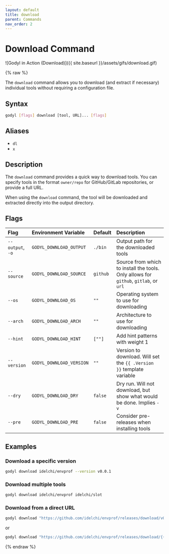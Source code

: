 ```yaml
---
layout: default
title: download
parent: Commands
nav_order: 2
---
```


# Download Command

![Godyl in Action (Download)]({{ site.baseurl }}/assets/gifs/download.gif)

{% raw %}

The `download` command allows you to download (and extract if necessary) individual tools without requiring a configuration file.

## Syntax

```sh
godyl [flags] download [tool, URL]... [flags]
```

## Aliases

- `dl`
- `x`

## Description

The `download` command provides a quick way to download tools. You can specify tools in the format `owner/repo` for GitHub/GitLab repositories, or provide a full URL.

When using the `download` command, the tool will be downloaded and extracted directly into the output directory.

## Flags

| Flag             | Environment Variable     | Default  | Description                                                                          |
| :--------------- | :----------------------- | :------- | :----------------------------------------------------------------------------------- |
| `--output`, `-o` | `GODYL_DOWNLOAD_OUTPUT`  | `./bin`  | Output path for the downloaded tools                                                 |
| `--source`       | `GODYL_DOWNLOAD_SOURCE`  | `github` | Source from which to install the tools. Only allows for `github`, `gitlab`, or `url` |
| `--os`           | `GODYL_DOWNLOAD_OS`      | `""`     | Operating system to use for downloading                                              |
| `--arch`         | `GODYL_DOWNLOAD_ARCH`    | `""`     | Architecture to use for downloading                                                  |
| `--hint`         | `GODYL_DOWNLOAD_HINT`    | `[""]`   | Add hint patterns with weight 1                                                      |
| `--version`      | `GODYL_DOWNLOAD_VERSION` | `""`     | Version to download. Will set the `{{ .Version }}` template variable                 |
| `--dry`          | `GODYL_DOWNLOAD_DRY`     | `false`  | Dry run. Will not download, but show what would be done. Implies `-v`                |
| `--pre`          | `GODYL_DOWNLOAD_PRE`     | `false`  | Consider pre-releases when installing tools                                          |

## Examples

### Download a specific version

```sh
godyl download idelchi/envprof --version v0.0.1
```

### Download multiple tools

```sh
godyl download idelchi/envprof idelchi/slot
```

### Download from a direct URL

```sh
godyl download "https://github.com/idelchi/envprof/releases/download/v0.0.1/envprof_{{ .OS }}_{{ .ARCH }}.tar.gz"
```

or

```sh
godyl download "https://github.com/idelchi/envprof/releases/download/{{ .Version }}/envprof_{{ .OS }}_{{ .ARCH }}.tar.gz" --version v0.0.1
```

{% endraw %}
